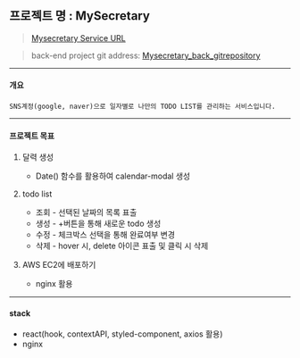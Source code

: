 ## 프로젝트 명 : MySecretary

> [Mysecretary Service URL](http://3.36.218.34/, 'project')

> back-end project git address: [Mysecretary_back_gitrepository](https://github.com/pgh7659/mini-mySecretary-backend/, 'back link')

---

#### 개요

```
SNS계정(google, naver)으로 일자별로 나만의 TODO LIST를 관리하는 서비스입니다.
```

---

#### 프로젝트 목표

1. 달력 생성

   - Date() 함수를 활용하여 calendar-modal 생성

2. todo list
   - 조회 - 선택된 날짜의 목록 표출
   - 생성 - +버튼을 통해 새로운 todo 생성
   - 수정 - 체크박스 선택을 통해 완료여부 변경
   - 삭제 - hover 시, delete 아이콘 표출 및 클릭 시 삭제
3. AWS EC2에 배포하기

   - nginx 활용

---

#### stack

- react(hook, contextAPI, styled-component, axios 활용)
- nginx

